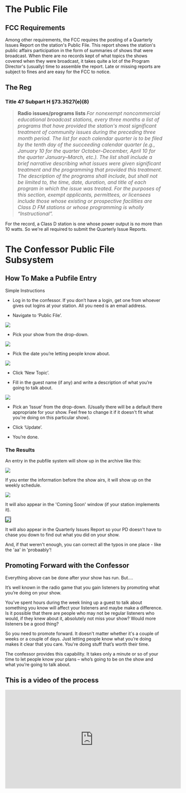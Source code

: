 <!--
---
	title: Public File Enrty
	author: Otis Maclay <omaclay@gmail.com>
	date: Thu Jun  1 17:48:42 CDT 2023
---
-->
<!-- Create formatted output with one of these commands:
	pandoc --toc --standalone --self-contained -f markdown -t html -o pubfile.html  pubfile.md
	pandoc --toc --standalone --self-contained -f markdown -t latex -o pubfile.pdf pubfile.md
-->

# The Public File #

## FCC Requirements ##

Among other requirements, the FCC requires the posting of a Quarterly Issues Report on the station's Public File. This report shows
the station's public affairs participation in the form of summaries of shows that were broadcast.
When there are no records kept of what topics the shows covered when they were broadcast, it takes quite a lot of the
Program Director's (usually) time to assemble the report. Late or missing reports are subject to fines and are easy for
the FCC to notice.

## The Reg ##

### Title 47 Subpart H &sect;73.3527(e)(8) ###

><span style="font-size:12pt; font-weight:bold;">Radio issues/programs lists </span> <span style="font-size:12pt;font-style:italic;"> For nonexempt noncommercial educational broadcast stations, every three months a list of programs that have provided the station's most significant treatment of community issues during the preceding three month period. The list for each calendar quarter is to be filed by the tenth day of the succeeding calendar quarter (e.g., January 10 for the quarter October–December, April 10 for the quarter January–March, etc.). The list shall include a brief narrative describing what issues were given significant treatment and the programming that provided this treatment. The description of the programs shall include, but shall not be limited to, the time, date, duration, and title of each program in which the issue was treated. For the purposes of this section, exempt applicants, permittees, or licensees include those whose existing or prospective facilities are Class D FM stations or whose programming is wholly “Instructional”.</span>

For the record, a Class D station is one whose power output is no more than 10 watts. So we're all required to submit the Quarterly Issue Reports.

# The Confessor Public File Subsystem #

## How To Make a Pubfile Entry ##

Simple Instructions
- Log in to the confessor. If you don’t have a login, get one from whoever gives out logins at your station. All you need is an email address.

- Navigate to ‘Public File’.

![](../assets/user_menu_pubfile.png)

- Pick your show from the drop-down.

![](../assets/pubfile_show_select_dropdown.png)

- Pick the date you’re letting people know about.

![](../assets/pubfile_date_dropdown.png)

- Click ‘New Topic’.

- Fill in the guest name (if any) and write a description of what you’re going to talk about. 

![](../assets/pubfile_form_filled_out.png)

- Pick an ‘Issue’ from the drop-down. (Usually there will be a default there appropriate for your show. Feel free to change it if it doesn't fit what you're doing on this particular show).

- Click ‘Update’.

- You’re done.

### The Results ###

An entry in the pubfile system will show up in the archive like this:

![](../assets/out_agenda_pubentry.png)

If you enter the information before the show airs, it will show up on the weekly schedule.

![](../assets/pubfile_sched_screenshot.png)


It will also appear in the 'Coming Soon' window (if your station implements it).

<img src="/assets/comingsoon_fibble_shot.png" style="border:1pt solid black;">

It will also appear in the Quarterly Issues Report so your PD doesn't have to chase you down to find out what you did on your show.

And, if that weren't enough, you can correct all the typos in one place - like the 'aa' in 'probaably'!

## Promoting Forward with the Confessor ##

Everything above can be done after your show has run. But....

It’s well known in the radio game that you gain listeners by promoting what you’re doing on your show. 

You’ve spent hours during the week lining up a guest to talk about something you know will affect your listeners and maybe make a difference. Is it possible that there are people who may not be regular listeners who would, if they knew about it, absolutely not miss your show? Would more listeners be a good thing?

So you need to promote forward. It doesn't matter whether it's a couple of weeks or a couple of days. Just letting people know what you’re doing makes it clear that you care.  You're doing stuff that’s worth their time.

The confessor provides this capability. It takes only a minute or so of your time to let people know your plans – who’s going to be on the show and what you’re going to talk about.


## This is a video of the process ##

<iframe width="560" height="315" src="https://www.youtube.com/embed/F3U3_0HiUtw" title="YouTube video player" frameborder="0" allow="accelerometer; autoplay; clipboard-write; encrypted-media; gyroscope; picture-in-picture; web-share" allowfullscreen></iframe>
<!-- https://youtu.be/F3U3_0HiUtw -->
